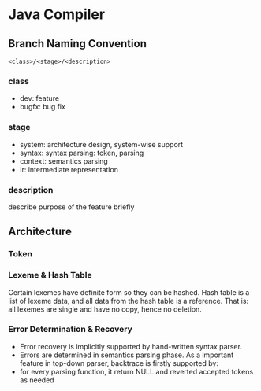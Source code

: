 # Java Compiler

## Branch Naming Convention
```
<class>/<stage>/<description>
```
### class
* dev: feature
* bugfx: bug fix

### stage
* system: architecture design, system-wise support
* syntax: syntax parsing: token, parsing
* context: semantics parsing
* ir: intermediate representation

### description
describe purpose of the feature briefly

## Architecture

### Token

### Lexeme & Hash Table
Certain lexemes have definite form so they can be hashed.
Hash table is a list of lexeme data, and all data from the hash table is a reference.
That is: all lexemes are single and have no copy, hence no deletion.

### Error Determination & Recovery
* Error recovery is implicitly supported by hand-written syntax parser.
* Errors are determined in semantics parsing phase.
As a important feature in top-down parser, backtrace is firstly supported by:
* for every parsing function, it return NULL and reverted accepted tokens as needed
